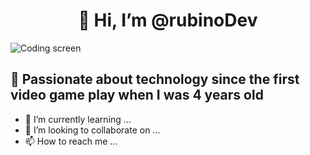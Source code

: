 # <h1 align="center"> 👋 Hi, I’m @rubinoDev</h1>
![Coding screen](https://user-images.githubusercontent.com/105171818/172688573-fad3fc47-933f-48c3-9d85-a7a466b7a275.png)
## 💛 Passionate about technology since the first video game play when I was 4 years old
- 🌱 I’m currently learning ...
- 💞️ I’m looking to collaborate on ...
- 📫 How to reach me ...

<!---
rubinoDev/rubinoDev is a ✨ special ✨ repository because its `README.md` (this file) appears on your GitHub profile.
You can click the Preview link to take a look at your changes.
--->
